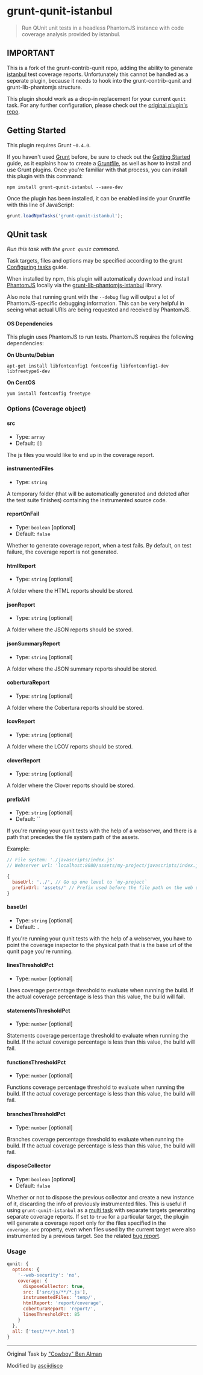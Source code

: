 # grunt-qunit-istanbul

> Run QUnit unit tests in a headless PhantomJS instance with code coverage
> analysis provided by istanbul.

## IMPORTANT

This is a fork of the grunt-contrib-qunit repo, adding the ability to generate
[istanbul](http://gotwarlost.github.com/istanbul/) test coverage reports.
Unfortunately this cannot be handled as a seperate plugin, because it needs to
hook into the grunt-contrib-qunit and grunt-lib-phantomjs structure.

This plugin should work as a drop-in replacement for your current `qunit`
task. For any further configuration, please check out the
[original plugin's repo](https://github.com/gruntjs/grunt-contrib-qunit).

## Getting Started

This plugin requires Grunt `~0.4.0`.

If you haven't used [Grunt](http://gruntjs.com/) before, be sure to check out
the [Getting Started](http://gruntjs.com/getting-started) guide, as it explains
how to create a [Gruntfile](http://gruntjs.com/sample-gruntfile), as well as
how to install and use Grunt plugins. Once you're familiar with that process,
you can install this plugin with this command:

```shell
npm install grunt-qunit-istanbul --save-dev
```

Once the plugin has been installed, it can be enabled inside your Gruntfile
with this line of JavaScript:

```js
grunt.loadNpmTasks('grunt-qunit-istanbul');
```

## QUnit task

_Run this task with the `grunt qunit` command._

Task targets, files and options may be specified according to the grunt
[Configuring tasks](http://gruntjs.com/configuring-tasks) guide.

When installed by npm, this plugin will automatically download and install
[PhantomJS][] locally via the [grunt-lib-phantomjs-istanbul][] library.

[PhantomJS]: http://www.phantomjs.org/
[grunt-lib-phantomjs-istanbul]: https://github.com/asciidisco/grunt-lib-phantomjs-istanbul

Also note that running grunt with the `--debug` flag will output a lot of
PhantomJS-specific debugging information. This can be very helpful in seeing
what actual URIs are being requested and received by PhantomJS.

#### OS Dependencies

This plugin uses PhantomJS to run tests. PhantomJS requires the following
dependencies:

**On Ubuntu/Debian**

`apt-get install libfontconfig1 fontconfig libfontconfig1-dev libfreetype6-dev`

**On CentOS**

`yum install fontconfig freetype`

### Options (Coverage object)

#### src

* Type: `array`
* Default: `[]`

The js files you would like to end up in the coverage report.

#### instrumentedFiles

* Type: `string`

A temporary folder (that will be automatically generated and deleted after the
test suite finishes) containing the instrumented source code.

#### reportOnFail

* Type: `boolean` [optional]
* Default: `false`

Whether to generate coverage report, when a test fails. 
By default, on test failure, the coverage report is not generated.

#### htmlReport

* Type: `string` [optional]

A folder where the HTML reports should be stored.

#### jsonReport

* Type: `string` [optional]

A folder where the JSON reports should be stored.

#### jsonSummaryReport

* Type: `string` [optional]

A folder where the JSON summary reports should be stored.

#### coberturaReport

* Type: `string` [optional]

A folder where the Cobertura reports should be stored.

#### lcovReport

* Type: `string` [optional]

A folder where the LCOV reports should be stored.

#### cloverReport

* Type: `string` [optional]

A folder where the Clover reports should be stored.

#### prefixUrl

* Type: `string` [optional]
* Default: ``

If you're running your qunit tests with the help of a webserver, and there is
a path that precedes the file system path of the assets.

Example:
```js
// File system: './javascripts/index.js'
// Webserver url: 'localhost:8080/assets/my-project/javascripts/index.js'

{
  baseUrl: '../', // Go up one level to `my-project`
  prefixUrl: 'assets/' // Prefix used before the file path on the web url
}
```


#### baseUrl

* Type: `string` [optional]
* Default: `.`

If you're running your qunit tests with the help of a webserver, you have to
point the coverage inspector to the physical path that is the base url of the
qunit page you're running.

#### linesThresholdPct

* Type: `number` [optional]

Lines coverage percentage threshold to evaluate when running the build. If the
actual coverage percentage is less than this value, the build will fail.

#### statementsThresholdPct

* Type: `number` [optional]

Statements coverage percentage threshold to evaluate when running the build. If
the actual coverage percentage is less than this value, the build will fail.

#### functionsThresholdPct

* Type: `number` [optional]

Functions coverage percentage threshold to evaluate when running the build. If
the actual coverage percentage is less than this value, the build will fail.

#### branchesThresholdPct

* Type: `number` [optional]

Branches coverage percentage threshold to evaluate when running the build. If
the actual coverage percentage is less than this value, the build will fail.

#### disposeCollector

* Type: `boolean` [optional]
* Default: `false`

Whether or not to dispose the previous collector and create a new instance of
it, discarding the info of previously instrumented files. This is useful if
using `grunt-qunit-istanbul` as a
[multi task](http://gruntjs.com/api/inside-tasks#inside-multi-tasks) with
separate targets generating separate coverage reports. If set to `true` for a
particular target, the plugin will generate a coverage report only for the
files specified in the `coverage.src` property, even when files used by the
current target were also instrumented by a previous target. See the related
[bug report](https://github.com/asciidisco/grunt-qunit-istanbul/issues/10).

### Usage

```js
qunit: {
  options: {
    '--web-security': 'no',
    coverage: {
      disposeCollector: true,
      src: ['src/js/**/*.js'],
      instrumentedFiles: 'temp/',
      htmlReport: 'report/coverage',
      coberturaReport: 'report/',
      linesThresholdPct: 85
    }
  },
  all: ['test/**/*.html']
}
```

---

Original Task by ["Cowboy" Ben Alman](http://benalman.com/)

Modified by [asciidisco](http://twitter.com/asciidisco)
